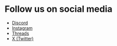 # Follow us on social media

- [Discord](https://discord.gg/GjgPGkRDrd)
- [Instagram](https://www.instagram.com/uee.life/)
- [Threads](https://www.threads.net/@uee.life)
- [X (Twitter)](https://x.com/UeeLife)